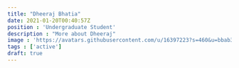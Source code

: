```yaml
---
title: "Dheeraj Bhatia"
date: 2021-01-20T00:40:57Z
position : 'Undergraduate Student'
description : "More about Dheeraj"
image : 'https://avatars.githubusercontent.com/u/16397223?s=460&u=bbab3f27e0224797805905aadf076839cf4d318f&v=4'
tags : ['active']
draft: true
---
```

